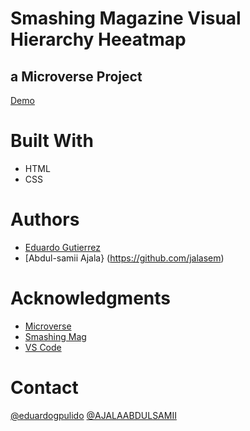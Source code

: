# Smashing Magazine Visual Hierarchy Heeatmap 

## a Microverse Project

[Demo](https://raw.githack.com/fedgut/smashing_mag_heatmap/work_branch/index.html)

# Built With
- HTML
- CSS

# Authors
- [Eduardo Gutierrez](https://github.com/fedgut)
 - [Abdul-samii Ajala} (https://github.com/jalasem)


# Acknowledgments
- [Microverse](https://microverse.org)
- [Smashing Mag](https://www.smashingmagazine.com)
- [VS Code](https://code.visualstudio.com/)

# Contact
 [@eduardogpulido](https://twitter.com/eduardogpulido)
 [@AJALAABDULSAMII](https://twitter.com/AJALAABDULSAMII)

